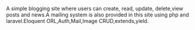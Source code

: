 A simple blogging site where users can create, read, update, delete,view posts and news.A mailing system is also provided in this site using php and laravel.Eloquent ORL,Auth,Mail,Image CRUD,extends,yield.
